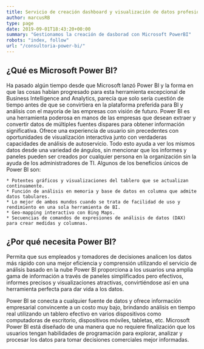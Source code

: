 ```yaml
---
title: Servicio de creación dashboard y visualización de datos profesional con Power BI
author: marcusRB
type: page
date: 2019-09-01T18:43:20+00:00
summary: "Gestionamos la creación de dasborad con Microsoft PowerBI"
robots: "index, follow"
url: "/consultoria-power-bi/"
---
```


## ¿Qué es Microsoft Power BI?

Ha pasado algún tiempo desde que Microsoft lanzó Power BI y la forma en que las cosas habían progresado para esta herramienta excepcional de Business Intelligence and Analytics, parecía que solo sería cuestión de tiempo antes de que se convirtiera en la plataforma preferida para BI y análisis con el mayoría de las empresas con visión de futuro. Power BI es una herramienta poderosa en manos de las empresas que desean extraer y convertir datos de múltiples fuentes dispares para obtener información significativa. Ofrece una experiencia de usuario sin precedentes con oportunidades de visualización interactiva junto con verdaderas capacidades de análisis de autoservicio. Todo esto ayuda a ver los mismos datos desde una variedad de ángulos, sin mencionar que los informes y paneles pueden ser creados por cualquier persona en la organización sin la ayuda de los administradores de TI. Algunos de los beneficios únicos de Power BI son:

    * Potentes gráficos y visualizaciones del tablero que se actualizan continuamente.
    * Función de análisis en memoria y base de datos en columna que admite datos tabulares.
    * Lo mejor de ambos mundos cuando se trata de facilidad de uso y rendimiento en una sola herramienta de BI.
    * Geo-mapping interactivo con Bing Maps.
    * Secuencias de comandos de expresiones de análisis de datos (DAX) para crear medidas y columnas.

## ¿Por qué necesita Power BI?
Permita que sus empleados y tomadores de decisiones analicen los datos más rápido con una mejor eficiencia y comprensión utilizando el servicio de análisis basado en la nube Power BI proporciona a los usuarios una amplia gama de información a través de paneles simplificados pero efectivos, informes precisos y visualizaciones atractivas, convirtiéndose así en una herramienta perfecta para dar vida a los datos.

Power BI se conecta a cualquier fuente de datos y ofrece información empresarial convincente a un costo muy bajo, brindando análisis en tiempo real utilizando un tablero efectivo en varios dispositivos como computadoras de escritorio, dispositivos móviles, tabletas, etc. Microsoft Power BI está diseñado de una manera que no requiere finalización que los usuarios tengan habilidades de programación para explorar, analizar y procesar los datos para tomar decisiones comerciales mejor informadas.
